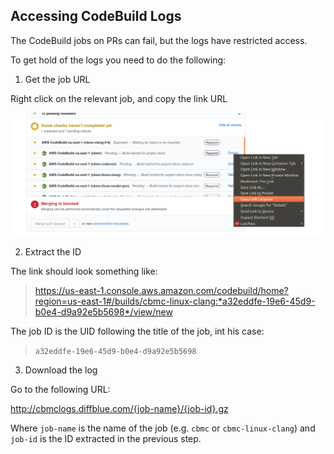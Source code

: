Accessing CodeBuild Logs
------------------------

The CodeBuild jobs on PRs can fail, but the logs have restricted access.

To get hold of the logs you need to do the following:

1. Get the job URL

Right click on the relevant job, and copy the link URL

![GetLink](doc/assets/GetLink.png)

2. Extract the ID

The link should look something like:

> https://us-east-1.console.aws.amazon.com/codebuild/home?region=us-east-1#/builds/cbmc-linux-clang:*a32eddfe-19e6-45d9-b0e4-d9a92e5b5698*/view/new

The job ID is the UID following the title of the job, int his case:

> `a32eddfe-19e6-45d9-b0e4-d9a92e5b5698`

3. Download the log

Go to the following URL:

http://cbmclogs.diffblue.com/{job-name}/{job-id}.gz

Where `job-name` is the name of the job (e.g. `cbmc` or `cbmc-linux-clang`) and `job-id` is the ID extracted in the previous step.
